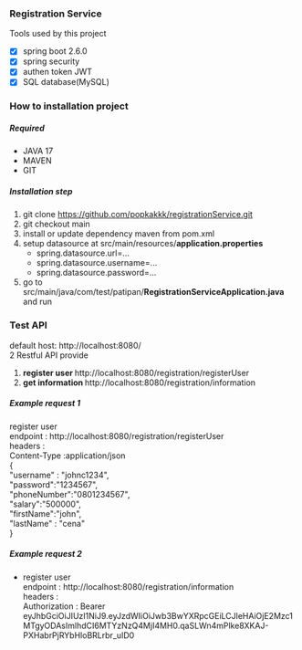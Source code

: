 ### Registration Service


Tools used by this project
- [x] spring boot 2.6.0
- [x] spring security
- [x] authen token JWT
- [x] SQL database(MySQL)

### How to installation project

##### Required
- JAVA 17
- MAVEN
- GIT 

##### Installation step
1. git clone https://github.com/popkakkk/registrationService.git
2. git checkout main
3. install or update dependency maven from pom.xml
4. setup datasource at src/main/resources/<strong>application.properties</strong>
   - spring.datasource.url=...
   - spring.datasource.username=...
   - spring.datasource.password=...
5. go to src/main/java/com/test/patipan/<strong>RegistrationServiceApplication.java</strong> and run 

### Test API <br/>
default host:  http://localhost:8080/ <br/>
2 Restful API provide
1. <strong>register user </strong> http://localhost:8080/registration/registerUser
2. <strong>get information </strong> http://localhost:8080/registration/information



##### Example request 1  
  register user</br>
  endpoint : http://localhost:8080/registration/registerUser</br>
  headers  : </br>
             Content-Type :application/json</br>
  {</br>
    "username" : "johnc1234",</br>
    "password":"1234567",</br>
    "phoneNumber":"0801234567",</br>
    "salary":"500000",</br>
    "firstName":"john",</br>
    "lastName" : "cena" </br>
 }

 ##### Example request 2 
   - register user </br>
  endpoint : http://localhost:8080/registration/information </br>
  headers  : </br>
            Authorization : Bearer eyJhbGciOiJIUzI1NiJ9.eyJzdWIiOiJwb3BwYXRpcGEiLCJleHAiOjE2Mzc1MTgyODAsImlhdCI6MTYzNzQ4MjI4MH0.qaSLWn4mPlke8XKAJ-PXHabrPjRYbHloBRLrbr_uID0</br>



